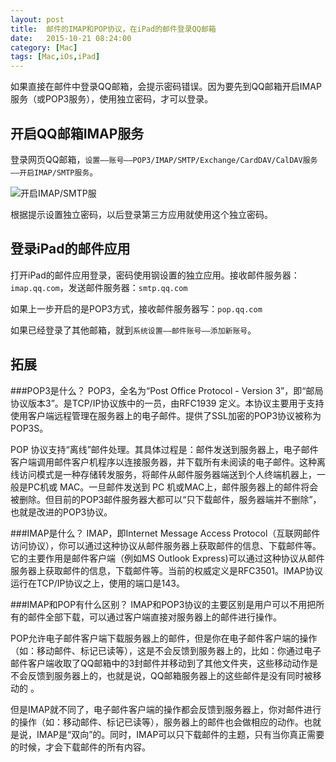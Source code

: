 ```yaml
---
layout: post
title:  邮件的IMAP和POP协议，在iPad的邮件登录QQ邮箱
date:   2015-10-21 08:24:00
category: [Mac]
tags: [Mac,iOs,iPad]
---
```


如果直接在邮件中登录QQ邮箱，会提示密码错误。因为要先到QQ邮箱开启IMAP服务（或POP3服务），使用独立密码，才可以登录。

<!--more-->

## 开启QQ邮箱IMAP服务
登录网页QQ邮箱，`设置——账号——POP3/IMAP/SMTP/Exchange/CardDAV/CalDAV服务——开启IMAP/SMTP服务`。

![开启IMAP/SMTP服][1]

根据提示设置独立密码，以后登录第三方应用就使用这个独立密码。

## 登录iPad的邮件应用

打开iPad的邮件应用登录，密码使用钢设置的独立应用。接收邮件服务器：`imap.qq.com`，发送邮件服务器：`smtp.qq.com`

如果上一步开启的是POP3方式，接收邮件服务器写：`pop.qq.com`

如果已经登录了其他邮箱，就到`系统设置——邮件账号——添加新账号`。

## 拓展

###POP3是什么？
POP3，全名为“Post Office Protocol - Version 3”，即“邮局协议版本3”。是TCP/IP协议族中的一员，由RFC1939 定义。本协议主要用于支持使用客户端远程管理在服务器上的电子邮件。提供了SSL加密的POP3协议被称为POP3S。

POP 协议支持“离线”邮件处理。其具体过程是：邮件发送到服务器上，电子邮件客户端调用邮件客户机程序以连接服务器，并下载所有未阅读的电子邮件。这种离线访问模式是一种存储转发服务，将邮件从邮件服务器端送到个人终端机器上，一般是PC机或 MAC。一旦邮件发送到 PC 机或MAC上，邮件服务器上的邮件将会被删除。但目前的POP3邮件服务器大都可以“只下载邮件，服务器端并不删除”，也就是改进的POP3协议。

###IMAP是什么？
IMAP，即Internet Message Access Protocol（互联网邮件访问协议），你可以通过这种协议从邮件服务器上获取邮件的信息、下载邮件等。它的主要作用是邮件客户端（例如MS Outlook Express)可以通过这种协议从邮件服务器上获取邮件的信息，下载邮件等。当前的权威定义是RFC3501。IMAP协议运行在TCP/IP协议之上，使用的端口是143。
 
###IMAP和POP有什么区别？
IMAP和POP3协议的主要区别是用户可以不用把所有的邮件全部下载，可以通过客户端直接对服务器上的邮件进行操作。

POP允许电子邮件客户端下载服务器上的邮件，但是你在电子邮件客户端的操作（如：移动邮件、标记已读等），这是不会反馈到服务器上的，比如：你通过电子邮件客户端收取了QQ邮箱中的3封邮件并移动到了其他文件夹，这些移动动作是不会反馈到服务器上的，也就是说，QQ邮箱服务器上的这些邮件是没有同时被移动的 。

但是IMAP就不同了，电子邮件客户端的操作都会反馈到服务器上，你对邮件进行的操作（如：移动邮件、标记已读等），服务器上的邮件也会做相应的动作。也就是说，IMAP是“双向”的。同时，IMAP可以只下载邮件的主题，只有当你真正需要的时候，才会下载邮件的所有内容。

  [1]: http://77g54f.com1.z0.glb.clouddn.com/QQ20151012163142.png